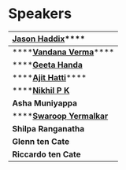 # Speakers

| [**Jason Haddix**](https://twitter.com/jhaddix)\*\*\*\* |
| :--- |
| \*\*\*\*[**Vandana Verma**](https://twitter.com/InfosecVandana)\*\*\*\* |
| \*\*\*\*[**Geeta Handa**](https://twitter.com/handa_geeta)**​** |
| \*\*\*\*[**Ajit Hatti**](https://twitter.com/ajithatti)\*\*\*\* |
| \*\*\*\*[**Nikhil P K**](https://twitter.com/nikchillz) |
| **Asha Muniyappa** |
| \*\*\*\*[**Swaroop** **Yermalkar**](https://twitter.com/swaroopsy) |
| **Shilpa Ranganatha** |
| **Glenn ten Cate** |
| **Riccardo ten Cate** |



